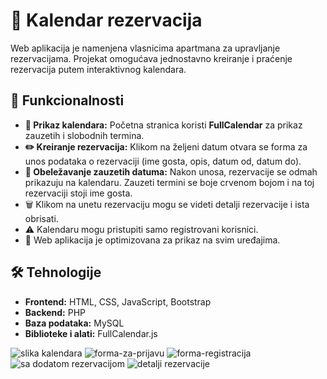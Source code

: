 # 🏡 Kalendar rezervacija   

Web aplikacija je namenjena vlasnicima apartmana za upravljanje rezervacijama. Projekat omogućava jednostavno kreiranje i praćenje rezervacija putem interaktivnog kalendara.  

## 🚀 Funkcionalnosti  
- **📅 Prikaz kalendara:** Početna stranica koristi **FullCalendar** za prikaz zauzetih i slobodnih termina.  
- **✏️ Kreiranje rezervacija:** Klikom na željeni datum otvara se forma za unos podataka o rezervaciji (ime gosta, opis, datum od, datum do).  
- **📌 Obeležavanje zauzetih datuma:** Nakon unosa, rezervacije se odmah prikazuju na kalendaru. Zauzeti termini se boje crvenom bojom i na toj rezervaciji stoji ime gosta.
- 🗑️ Klikom na unetu rezervaciju mogu se videti detalji rezervacije i ista obrisati. 
- ⚠️ Kalendaru mogu pristupiti samo registrovani korisnici.
- 📱 Web aplikacija je optimizovana za prikaz na svim uređajima.

## 🛠️ Tehnologije  
- **Frontend:** HTML, CSS, JavaScript, Bootstrap  
- **Backend:** PHP  
- **Baza podataka:** MySQL  
- **Biblioteke i alati:** FullCalendar.js


![slika kalendara](https://github.com/user-attachments/assets/4f4afa98-d39e-4b40-be5a-d32194dbd208)
![forma-za-prijavu](https://github.com/user-attachments/assets/030848a6-2591-4177-8aab-b74a85810ecb)
![forma-registracija](https://github.com/user-attachments/assets/c389a63d-c671-42b3-a1ac-e12f5455b84b)
![sa dodatom rezervacijom](https://github.com/user-attachments/assets/8373abd4-8aa2-4205-90e7-b6ddbcad1a6a)
![detalji rezervacije](https://github.com/user-attachments/assets/86d8055f-51c4-466f-a32d-341c1e8653f8)
